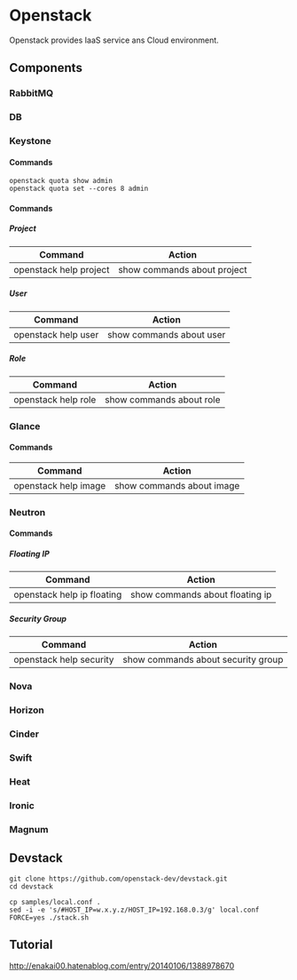 # Openstack

Openstack provides IaaS service ans Cloud environment.

## Components

### RabbitMQ
### DB
### Keystone
#### Commands
```
openstack quota show admin
openstack quota set --cores 8 admin
```

#### Commands
##### Project
|  Command  |  Action  |
| ---- | ---- |
|  openstack help project  |  show commands about project  |

##### User
|  Command  |  Action  |
| ---- | ---- |
|  openstack help user  |  show commands about user  |

##### Role
|  Command  |  Action  |
| ---- | ---- |
|  openstack help role  |  show commands about role  |

### Glance
#### Commands
|  Command  |  Action  |
| ---- | ---- |
|  openstack help image  |  show commands about image  |

### Neutron
#### Commands
##### Floating IP
|  Command  |  Action  |
| ---- | ---- |
|  openstack help ip floating  |  show commands about floating ip  |

##### Security Group
|  Command  |  Action  |
| ---- | ---- |
|  openstack help security  |  show commands about security group  |

### Nova
### Horizon
### Cinder
### Swift
### Heat
### Ironic
### Magnum

## Devstack

```bash=
git clone https://github.com/openstack-dev/devstack.git
cd devstack

cp samples/local.conf .
sed -i -e 's/#HOST_IP=w.x.y.z/HOST_IP=192.168.0.3/g' local.conf
FORCE=yes ./stack.sh
```

## Tutorial
http://enakai00.hatenablog.com/entry/20140106/1388978670
